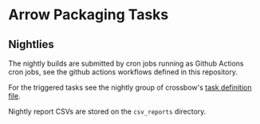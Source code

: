 # Arrow Packaging Tasks

## Nightlies

The nightly builds are submitted by cron jobs running as Github Actions
cron jobs, see the github actions workflows defined in this repository.

For the triggered tasks see the nightly group of crossbow's
[task definition file](https://github.com/apache/arrow/blob/main/dev/tasks/tasks.yml).


Nightly report CSVs are stored on the `csv_reports` directory.
